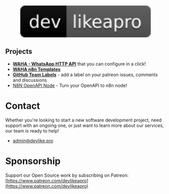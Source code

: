 <p align="center">
    <img src="./images/logo.svg" alt="Image" height="100px"/>
</p>

## Projects
- [**WAHA - WhatsApp HTTP API**](https://waha.devlike.pro) that you can configure in a click!
- [**WAHA n8n Templates**](https://waha-n8n-templates.devlike.pro/)
- [**GitHub Team Labels**](https://github.com/devlikeapro/github-team-labels) - add a label on your patreon issues, comments and discussions
- [N8N OpenAPI Node](https://github.com/devlikeapro/n8n-openapi-node) - Turn your OpenAPI to n8n node!

# Contact
Whether you're looking to start a new software development project, need support with an ongoing one, or just want to learn more about our services, our team is ready to help!

- [admin@devlike.pro](mailto:admin@devlike.pro)

# Sponsorship 

Support our Open Source work by subscribing on Patreon: [https://www.patreon.com/devlikeapro](https://www.patreon.com/devlikeapro)
